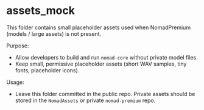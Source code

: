# assets_mock

This folder contains small placeholder assets used when NomadPremium (models / large assets) is not present.

Purpose:
- Allow developers to build and run `nomad-core` without private model files.
- Keep small, permissive placeholder assets (short WAV samples, tiny fonts, placeholder icons).

Usage:
- Leave this folder committed in the public repo. Private assets should be stored in the `NomadAssets` or private `nomad-premium` repo.
